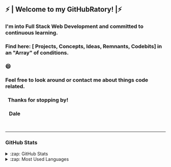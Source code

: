 ## ⚡ | Welcome to my GitHubRatory! |⚡


### I'm into Full Stack Web Development and committed to continuous learning.

### Find here: [ Projects, Concepts, Ideas, Remnants, Codebits] in an "Array" of conditions.
### 😄

### Feel free to look around or contact me about things code related.
 
### &nbsp; Thanks for stopping by!
### &nbsp;&nbsp; Dale



<br>

<!--
**drkittendorf/drkittendorf** is a ✨ _special_ ✨ repository because its `README.md` (this file) appears on your GitHub profile.
### &nbsp;&nbsp;&nbsp;&nbsp;&nbsp;&nbsp;&nbsp;&nbsp;&nbsp;&nbsp;&nbsp;&nbsp;&nbsp;&nbsp;&nbsp;&nbsp;&nbsp;&nbsp;&nbsp;&nbsp;&nbsp; 
Here are some ideas to get you started:

- 🔭 I’m currently working on ...
- 🌱 I’m currently learning ...
- 👯 I’m looking to collaborate on ...
- 🤔 I’m looking for help with ...
- 💬 Ask me about ...
- 📫 How to reach me: ...[LinkedIn](https://www.linkedin.com/in/dalerkittendorf)
- 😄 Pronouns: ...He/Him
- ⚡ Fun fact: ...
-->

---

### GitHub Stats
<details>
  <summary>:zap: GitHub Stats</summary>
  <img align="left" alt="Dales's GitHub Stats" src="https://github-readme-stats.vercel.app/api?username=drkittendorf&show_icons=true&hide_border=true" />
</details>
<details>
  <summary>:zap: Most Used Languages</summary>
<img align="left" alt="Dale's GitHub Top Languages" src="https://github-readme-stats.vercel.app/api/top-langs/?username=drkittendorf" />
</details>



